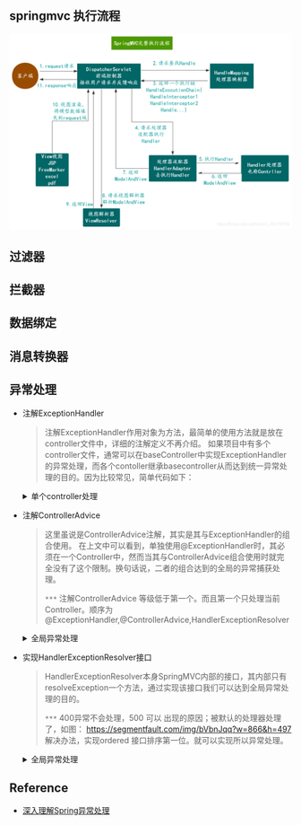 ## springmvc 执行流程

![](/.images/doc/advance/springmvc/process.png)

## 过滤器

## 拦截器

## 数据绑定

## 消息转换器

## 异常处理
* 注解ExceptionHandler
    > 注解ExceptionHandler作用对象为方法，最简单的使用方法就是放在controller文件中，详细的注解定义不再介绍。
    > 如果项目中有多个controller文件，通常可以在baseController中实现ExceptionHandler的异常处理，而各个contoller继承basecontroller从而达到统一异常处理的目的。因为比较常见，简单代码如下：

    <details><summary>单个controller处理</summary>

    ```java
    @ExceptionHandler(Exception.class)
    @ResponseBody
    public String exceptionHandler(Exception ex){
        return this.getClass().getSimpleName() + ": " + ex.getMessage();
    } 
    ```
    </details>

* 注解ControllerAdvice
    > 这里虽说是ControllerAdvice注解，其实是其与ExceptionHandler的组合使用。
    > 在上文中可以看到，单独使用@ExceptionHandler时，其必须在一个Controller中，然而当其与ControllerAdvice组合使用时就完全没有了这个限制。换句话说，二者的组合达到的全局的异常捕获处理。
    > 
    > `***` 注解ControllerAdvice 等级低于第一个。而且第一个只处理当前Controller。顺序为 @ExceptionHandler,@ControllerAdvice,HandlerExceptionResolver 
    
    <details><summary>全局异常处理</summary>

    ```java
    @ControllerAdvice
    public class ExceptionHandlerAdvice {
        //也可以出现   自定义Exception，和其他Exception
        @ExceptionHandler(Exception.class)
        @ResponseBody
        public String exceptionHandler(Exception ex){
            return this.getClass().getSimpleName() + ": " + ex.getMessage();
        }
    }   
    ```
    </details>

* 实现HandlerExceptionResolver接口
    > HandlerExceptionResolver本身SpringMVC内部的接口，其内部只有resolveException一个方法，通过实现该接口我们可以达到全局异常处理的目的。
    > 
    > `***` 400异常不会处理，500 可以 出现的原因；被默认的处理器处理了，如图： https://segmentfault.com/img/bVbnJqq?w=866&h=497
    > 解决办法，实现ordered 接口排序第一位。就可以实现所以异常处理。

    <details><summary>全局异常处理</summary>

    ```java
    @Component
    public class MyHandlerExceptionResolver implements HandlerExceptionResolver, Ordered {

        @Override
        public ModelAndView resolveException(HttpServletRequest request,
                                             HttpServletResponse response,
                                             Object handler,
                                             Exception ex) {
            PrintWriter writer = null;
            try {
                writer = response.getWriter();
            } catch (IOException e) {
                e.printStackTrace();
            }
            writer.write(this.getClass().getSimpleName() + ": " + ex.getMessage());
            writer.flush();
            writer.close();
            return new ModelAndView();
        }

        @Override
        public int getOrder() {
            return -1;
        }
    }
    ```
    </details>
  

## Reference
* [深入理解Spring异常处理](https://segmentfault.com/a/1190000018010162)